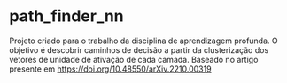 # path_finder_nn
Projeto criado para o trabalho da disciplina de aprendizagem profunda. O objetivo é descobrir caminhos de decisão a partir da clusterização dos vetores de unidade de ativação de cada camada. Baseado no artigo presente em https://doi.org/10.48550/arXiv.2210.00319
